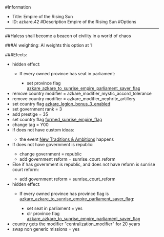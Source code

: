 #Information
 - Title: Empire of the Rising Sun
 - ID: azkare.42
#Description
Empire of the Rising Sun
#Options

___
##Haless shall become a beacon of civility in a world of chaos

###AI weighting:
AI weights this option at 1


###Efects:<ul><li>hidden effect:</li><ul><li>If every owned province has seat in parliament:</li><ul><li>set province flag [azkare_azkare_to_sunrise_empire_parliament_saver_flag](../flags/azkare_azkare_to_sunrise_empire_parliament_saver_flag.md)</li></ul></ul><li>remove country modifier = azkare_modifier_mystic_accord_tolerance</li><li>remove country modifier = azkare_modifier_nephrite_artillery</li><li>set country flag [azkare_legion_bonus_3_enabled](../flags/azkare_legion_bonus_3_enabled.md)</li><li>set government rank = 3</li><li>add prestige = 35</li><li>set country flag [formed_sunrise_empire_flag](../flags/formed_sunrise_empire_flag.md)</li><li>change tag = Y00</li><li>If does not have custom ideas:</li><ul><li>the event [New Traditions & Ambitions](../events/new_traditions_ambitions.md) happens</li></ul><li>If does not have government is republic:</li><ul><li>change government = republic</li><li>add government reform = sunrise_court_reform</li></ul><li>Else if has government is republic, and does not have reform is sunrise court reform:</li><ul><li>add government reform = sunrise_court_reform</li></ul><li>hidden effect:</li><ul><li>If every owned province has province flag is [azkare_azkare_to_sunrise_empire_parliament_saver_flag](../flags/azkare_azkare_to_sunrise_empire_parliament_saver_flag.md):</li><ul><li>set seat in parliament = yes</li><li>clr province flag [azkare_azkare_to_sunrise_empire_parliament_saver_flag](../flags/azkare_azkare_to_sunrise_empire_parliament_saver_flag.md)</li></ul></ul><li>country gets the modifier "centralization_modifier" for 20 years</li><li>swap non generic missions = yes</li></ul>
